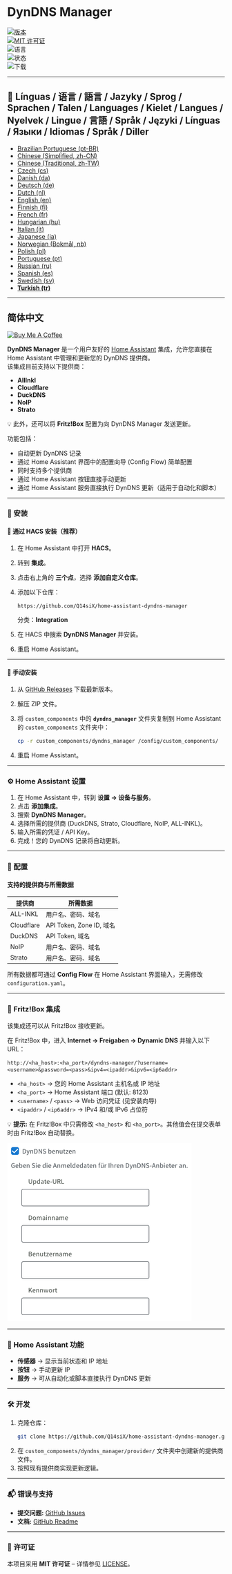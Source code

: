 # DynDNS Manager

[![版本](https://img.shields.io/github/v/release/Q14siX/home-assistant-dyndns-manager)](https://github.com/Q14siX/home-assistant-dyndns-manager/releases)  
[![MIT 许可证](https://img.shields.io/badge/License-MIT-green.svg)](LICENSE)  
![语言](https://img.shields.io/badge/languages-20-blue.svg)  
![状态](https://img.shields.io/badge/status-stable-brightgreen.svg)  
![下载](https://img.shields.io/github/downloads/Q14siX/home-assistant-dyndns-manager/total)

---

## 📌 Línguas / 语言 / 語言 / Jazyky / Sprog / Sprachen / Talen / Languages / Kielet / Langues / Nyelvek / Lingue / 言語 / Språk / Języki / Línguas / Языки / Idiomas / Språk / Diller
- [Brazilian Portuguese (pt-BR)](https://github.com/Q14siX/home-assistant-dyndns-manager/blob/main/README/README_PT-BR.md#portugues-brasileiro)
- [Chinese (Simplified, zh-CN)](https://github.com/Q14siX/home-assistant-dyndns-manager/blob/main/README/README_ZH-CN.md#简体中文)
- [Chinese (Traditional, zh-TW)](https://github.com/Q14siX/home-assistant-dyndns-manager/blob/main/README/README_ZH-TW.md#繁體中文)
- [Czech (cs)](https://github.com/Q14siX/home-assistant-dyndns-manager/blob/main/README/README_CS.md#czech)
- [Danish (da)](https://github.com/Q14siX/home-assistant-dyndns-manager/blob/main/README/README_DA.md#dansk)
- [Deutsch (de)](https://github.com/Q14siX/home-assistant-dyndns-manager/blob/main/README/README_DE.md#deutsch)
- [Dutch (nl)](https://github.com/Q14siX/home-assistant-dyndns-manager/blob/main/README/README_NL.md#dutch)
- [English (en)](https://github.com/Q14siX/home-assistant-dyndns-manager/blob/main/README/README_EN.md#english)
- [Finnish (fi)](https://github.com/Q14siX/home-assistant-dyndns-manager/blob/main/README/README_FI.md#suomi)
- [French (fr)](https://github.com/Q14siX/home-assistant-dyndns-manager/blob/main/README/README_FR.md#français)
- [Hungarian (hu)](https://github.com/Q14siX/home-assistant-dyndns-manager/blob/main/README/README_HU.md#magyar)
- [Italian (it)](https://github.com/Q14siX/home-assistant-dyndns-manager/blob/main/README/README_IT.md#italiano)
- [Japanese (ja)](https://github.com/Q14siX/home-assistant-dyndns-manager/blob/main/README/README_JA.md#日本語)
- [Norwegian (Bokmål, nb)](https://github.com/Q14siX/home-assistant-dyndns-manager/blob/main/README/README_NB.md#norsk)
- [Polish (pl)](https://github.com/Q14siX/home-assistant-dyndns-manager/blob/main/README/README_PL.md#polski)
- [Portuguese (pt)](https://github.com/Q14siX/home-assistant-dyndns-manager/blob/main/README/README_PT.md#português)
- [Russian (ru)](https://github.com/Q14siX/home-assistant-dyndns-manager/blob/main/README/README_RU.md#Русский)
- [Spanish (es)](https://github.com/Q14siX/home-assistant-dyndns-manager/blob/main/README/README_ES.md#español)
- [Swedish (sv)](https://github.com/Q14siX/home-assistant-dyndns-manager/blob/main/README/README_SV.md#svenska)
- [**Turkish (tr)**](https://github.com/Q14siX/home-assistant-dyndns-manager/blob/main/README/README_TR.md#türkçe)

---

## 简体中文

[![Buy Me A Coffee](https://img.buymeacoffee.com/button-api/?text=Buy%20Stefan%20a%20tasty%20coffee&emoji=☕&slug=q14six&button_colour=FFDD00&font_colour=000000&font_family=Lato&outline_colour=000000&coffee_colour=ffffff)](https://buymeacoffee.com/q14six)

**DynDNS Manager** 是一个用户友好的 [Home Assistant](https://www.home-assistant.io/) 集成，允许您直接在 Home Assistant 中管理和更新您的 DynDNS 提供商。  
该集成目前支持以下提供商：

- **AllInkl**
- **Cloudflare**
- **DuckDNS**
- **NoIP**
- **Strato**

💡 此外，还可以将 **Fritz!Box** 配置为向 DynDNS Manager 发送更新。

功能包括：
- 自动更新 DynDNS 记录
- 通过 Home Assistant 界面中的配置向导 (Config Flow) 简单配置
- 同时支持多个提供商
- 通过 Home Assistant 按钮直接手动更新
- 通过 Home Assistant 服务直接执行 DynDNS 更新（适用于自动化和脚本）

---

### 🚀 安装

#### 🔹 通过 HACS 安装（推荐）

1. 在 Home Assistant 中打开 **HACS**。
2. 转到 **集成**。
3. 点击右上角的 **三个点**，选择 **添加自定义仓库**。
4. 添加以下仓库：

   ```
   https://github.com/Q14siX/home-assistant-dyndns-manager
   ```

   分类：**Integration**

5. 在 HACS 中搜索 **DynDNS Manager** 并安装。
6. 重启 Home Assistant。

---

#### 🔹 手动安装

1. 从 [GitHub Releases](https://github.com/Q14siX/home-assistant-dyndns-manager/releases) 下载最新版本。
2. 解压 ZIP 文件。
3. 将 `custom_components` 中的 **`dyndns_manager`** 文件夹复制到 Home Assistant 的 `custom_components` 文件夹中：

   ```bash
   cp -r custom_components/dyndns_manager /config/custom_components/
   ```

4. 重启 Home Assistant。

---

### ⚙️ Home Assistant 设置

1. 在 Home Assistant 中，转到 **设置 → 设备与服务**。
2. 点击 **添加集成**。
3. 搜索 **DynDNS Manager**。
4. 选择所需的提供商 (DuckDNS, Strato, Cloudflare, NoIP, ALL-INKL)。
5. 输入所需的凭证 / API Key。
6. 完成！您的 DynDNS 记录将自动更新。

---

### 📄 配置

#### 支持的提供商与所需数据

| 提供商    | 所需数据 |
|-----------|----------|
| ALL-INKL  | 用户名、密码、域名 |
| Cloudflare| API Token, Zone ID, 域名 |
| DuckDNS   | API Token, 域名 |
| NoIP      | 用户名、密码、域名 |
| Strato    | 用户名、密码、域名 |

所有数据都可通过 **Config Flow** 在 Home Assistant 界面输入，无需修改 `configuration.yaml`。

---

### 📡 Fritz!Box 集成

该集成还可以从 Fritz!Box 接收更新。

在 Fritz!Box 中，进入 **Internet → Freigaben → Dynamic DNS** 并输入以下 URL：

```
http://<ha_host>:<ha_port>/dyndns-manager/?username=<username>&password=<pass>&ipv4=<ipaddr>&ipv6=<ip6addr>
```

- `<ha_host>` → 您的 Home Assistant 主机名或 IP 地址
- `<ha_port>` → Home Assistant 端口 (默认: 8123)
- `<username>` / `<pass>` → Web 访问凭证 (见安装向导)
- `<ipaddr>` / `<ip6addr>` → IPv4 和/或 IPv6 占位符

💡 **提示:** 在 Fritz!Box 中只需修改 `<ha_host>` 和 `<ha_port>`。其他值会在提交表单时由 Fritz!Box 自动替换。

![FRITZ!BOX 输入界面](https://raw.githubusercontent.com/Q14siX/home-assistant-dyndns-manager/master/images/FRITZ!Box.png)

---

### 🔘 Home Assistant 功能

- **传感器** → 显示当前状态和 IP 地址
- **按钮** → 手动更新 IP
- **服务** → 可从自动化或脚本直接执行 DynDNS 更新

---

### 🛠 开发

1. 克隆仓库：
   ```bash
   git clone https://github.com/Q14siX/home-assistant-dyndns-manager.git
   ```
2. 在 `custom_components/dyndns_manager/provider/` 文件夹中创建新的提供商文件。
3. 按照现有提供商实现更新逻辑。

---

### 📬 错误与支持

- **提交问题:** [GitHub Issues](https://github.com/Q14siX/home-assistant-dyndns-manager/issues)  
- **文档:** [GitHub Readme](https://github.com/Q14siX/home-assistant-dyndns-manager)

---

### 📜 许可证

本项目采用 **MIT 许可证** – 详情参见 [LICENSE](https://github.com/Q14siX/home-assistant-dyndns-manager/blob/main/LICENSE)。
